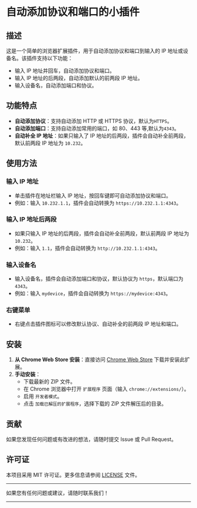 # 自动添加协议和端口的小插件

## 描述

这是一个简单的浏览器扩展插件，用于自动添加协议和端口到输入的 IP 地址或设备名。该插件支持以下功能：

- 输入 IP 地址并回车，自动添加协议和端口。
- 输入 IP 地址的后两段，自动添加默认的前两段 IP 地址。
- 输入设备名，自动添加端口和协议。

## 功能特点

- **自动添加协议**：支持自动添加 HTTP 或 HTTPS 协议，默认为`HTTPS`。
- **自动添加端口**：支持自动添加常用的端口，如 80、443 等,默认为`4343`。
- **自动补全 IP 地址**：如果只输入了 IP 地址的后两段，插件会自动补全前两段，默认前两段 IP 地址为 `10.232`。

## 使用方法

### 输入 IP 地址

- 单击插件在地址栏输入 IP 地址，按回车键即可自动添加协议和端口。
- 例如：输入 `10.232.1.1`，插件会自动转换为 `https://10.232.1.1:4343`。

### 输入 IP 地址后两段

- 如果只输入 IP 地址的后两段，插件会自动补全前两段，默认前两段 IP 地址为 `10.232`。
- 例如：输入 `1.1`，插件会自动转换为 `http://10.232.1.1:4343`。

### 输入设备名

- 输入设备名，插件会自动添加端口和协议，默认协议为 `https`，默认端口为 `4343`。
- 例如：输入 `mydevice`，插件会自动转换为 `https://mydevice:4343`。

### 右键菜单

- 右键点击插件图标可以修改默认协议、自动补全的前两段 IP 地址和端口。

## 安装

1. **从 Chrome Web Store 安装**：直接访问 [Chrome Web Store](https://chrome.google.com/webstore) 下载并安装此扩展。
2. **手动安装**：
   - 下载最新的 ZIP 文件。
   - 在 Chrome 浏览器中打开 `扩展程序` 页面（输入 `chrome://extensions/`）。
   - 启用 `开发者模式`。
   - 点击 `加载已解压的扩展程序`，选择下载的 ZIP 文件解压后的目录。

## 贡献

如果您发现任何问题或有改进的想法，请随时提交 Issue 或 Pull Request。

## 许可证

本项目采用 MIT 许可证。更多信息请参阅 [LICENSE](LICENSE) 文件。

---

如果您有任何问题或建议，请随时联系我们！

---
